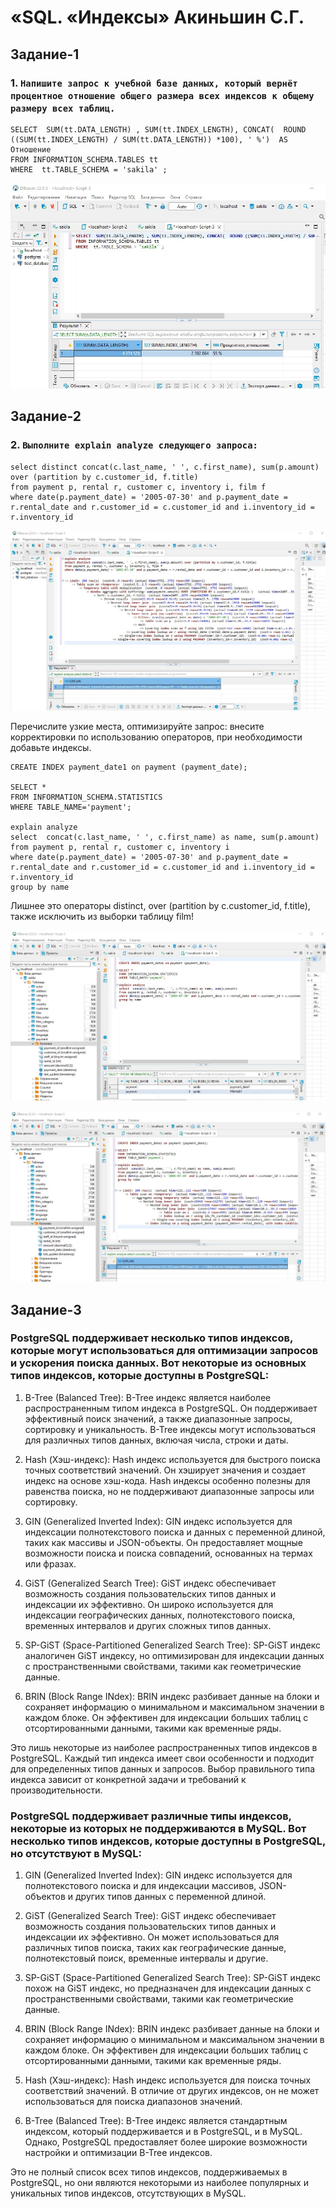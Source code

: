 # «SQL. «Индексы» Акиньшин С.Г.

## Задание-1

### 1. `Напишите запрос к учебной базе данных, который вернёт процентное отношение общего размера всех индексов к общему размеру всех таблиц.`
```
SELECT  SUM(tt.DATA_LENGTH) , SUM(tt.INDEX_LENGTH), CONCAT(  ROUND ((SUM(tt.INDEX_LENGTH) / SUM(tt.DATA_LENGTH)) *100), ' %')  AS Отношение
FROM INFORMATION_SCHEMA.TABLES tt
WHERE  tt.TABLE_SCHEMA = 'sakila' ;
```


![Link](https://github.com/akinya1974/Indexes/blob/main/JPG/Задание-1.jpg)


## Задание-2

### 2. `Выполните explain analyze следующего запроса:`
```
select distinct concat(c.last_name, ' ', c.first_name), sum(p.amount) over (partition by c.customer_id, f.title)
from payment p, rental r, customer c, inventory i, film f
where date(p.payment_date) = '2005-07-30' and p.payment_date = r.rental_date and r.customer_id = c.customer_id and i.inventory_id = r.inventory_id
```

![Link](https://github.com/akinya1974/Indexes/blob/main/JPG/Задание-2.jpg)

Перечислите узкие места, оптимизируйте запрос: внесите корректировки по использованию операторов, при необходимости добавьте индексы.

```
CREATE INDEX payment_date1 on payment (payment_date);

SELECT *
FROM INFORMATION_SCHEMA.STATISTICS
WHERE TABLE_NAME='payment';
                            
explain analyze
select  concat(c.last_name, ' ', c.first_name) as name, sum(p.amount)
from payment p, rental r, customer c, inventory i
where date(p.payment_date) = '2005-07-30' and p.payment_date = r.rental_date and r.customer_id = c.customer_id and i.inventory_id = r.inventory_id
group by name
```

Лишнее это операторы distinct, over (partition by c.customer_id, f.title), также исключить из выборки таблицу film!


![Link](https://github.com/akinya1974/Indexes/blob/main/JPG/Задание-2.1.jpg)

![Link](https://github.com/akinya1974/Indexes/blob/main/JPG/Задание-2.2.jpg)


## Задание-3

### PostgreSQL поддерживает несколько типов индексов, которые могут использоваться для оптимизации запросов и ускорения поиска данных. Вот некоторые из основных типов индексов, которые доступны в PostgreSQL:

1. B-Tree (Balanced Tree): B-Tree индекс является наиболее распространенным типом индекса в PostgreSQL. Он поддерживает эффективный поиск значений, а также диапазонные запросы, сортировку и уникальность. B-Tree индексы могут использоваться для различных типов данных, включая числа, строки и даты.

2. Hash (Хэш-индекс): Hash индекс используется для быстрого поиска точных соответствий значений. Он хэширует значения и создает индекс на основе хэш-кода. Hash индексы особенно полезны для равенства поиска, но не поддерживают диапазонные запросы или сортировку.

3. GIN (Generalized Inverted Index): GIN индекс используется для индексации полнотекстового поиска и данных с переменной длиной, таких как массивы и JSON-объекты. Он предоставляет мощные возможности поиска и поиска совпадений, основанных на термах или фразах.

4. GiST (Generalized Search Tree): GiST индекс обеспечивает возможность создания пользовательских типов данных и индексации их эффективно. Он широко используется для индексации географических данных, полнотекстового поиска, временных интервалов и других сложных типов данных.

5. SP-GiST (Space-Partitioned Generalized Search Tree): SP-GiST индекс аналогичен GiST индексу, но оптимизирован для индексации данных с пространственными свойствами, такими как геометрические данные.

6. BRIN (Block Range INdex): BRIN индекс разбивает данные на блоки и сохраняет информацию о минимальном и максимальном значении в каждом блоке. Он эффективен для индексации больших таблиц с отсортированными данными, такими как временные ряды.

Это лишь некоторые из наиболее распространенных типов индексов в PostgreSQL. Каждый тип индекса имеет свои особенности и подходит для определенных типов данных и запросов. Выбор правильного типа индекса зависит от конкретной задачи и требований к производительности.

### PostgreSQL поддерживает различные типы индексов, некоторые из которых не поддерживаются в MySQL. Вот несколько типов индексов, которые доступны в PostgreSQL, но отсутствуют в MySQL:

1. GIN (Generalized Inverted Index): GIN индекс используется для полнотекстового поиска и для индексации массивов, JSON-объектов и других типов данных с переменной длиной.

2. GiST (Generalized Search Tree): GiST индекс обеспечивает возможность создания пользовательских типов данных и индексации их эффективно. Он может использоваться для различных типов поиска, таких как географические данные, полнотекстовый поиск, временные интервалы и другие.

3. SP-GiST (Space-Partitioned Generalized Search Tree): SP-GiST индекс похож на GiST индекс, но предназначен для индексации данных с пространственными свойствами, такими как геометрические данные.

4. BRIN (Block Range INdex): BRIN индекс разбивает данные на блоки и сохраняет информацию о минимальном и максимальном значении в каждом блоке. Он эффективен для индексации больших таблиц с отсортированными данными, такими как временные ряды.

5. Hash (Хэш-индекс): Hash индекс используется для поиска точных соответствий значений. В отличие от других индексов, он не может использоваться для поиска диапазонов значений.

6. B-Tree (Balanced Tree): B-Tree индекс является стандартным индексом, который поддерживается и в PostgreSQL, и в MySQL. Однако, PostgreSQL предоставляет более широкие возможности настройки и оптимизации B-Tree индексов.

Это не полный список всех типов индексов, поддерживаемых в PostgreSQL, но они являются некоторыми из наиболее популярных и уникальных типов индексов, отсутствующих в MySQL.
